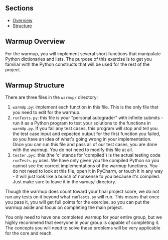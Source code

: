 ## Sections

- [Overview](#warmup-overview)
- [Structure](#warmup-structure)

## Warmup Overview

For the warmup, you will implement several short functions that manipulate Python dictionaries and lists. The purpose of this exercise is to get you familiar with the Python constructs that will be used for the rest of the project. 

## Warmup Structure

There are three files in the ```warmup/``` directory:

1. ```warmUp.py```: implement each function in this file. This is the only file that you need to edit for the warmup.
2. ```runTests.py```: this file is your "personal autograder" with infinite submits - run it as a Python program to test your solutions to the functions in ```warmUp.py```. If you fail any test cases, this program will stop and tell you the test case input and expected output for the first function you failed, so you have an idea of what's going wrong in your implementation. Once you can run this file and pass all of our test cases, you are done with the warmup. You do not need to modify this file at all.
3. ```tester.pyc```: this (the 'c' stands for 'compiled') is the actual testing code ```runTests.py``` uses. We have only given you the compiled Python so you cannot see the correct implementations of the warmup functions. You do not need to look at this file, open it in PyCharm, or touch it in any way - it will just look like a bunch of nonsense to you because it's compiled. Just make sure to leave it in the ```warmup/``` directory.

Though the warmup does count toward your final project score, we do not run any tests on it beyond what ```runTests.py``` will run. This means that once you pass it, you will get full points for the exercise, so you can put the warmup aside and focus on completing the main project.

You only need to have one completed warmup for your entire group, but we highly recommend that everyone in your group is capable of completing it. The concepts you will need to solve these problems will be very applicable for the core and reach. 
